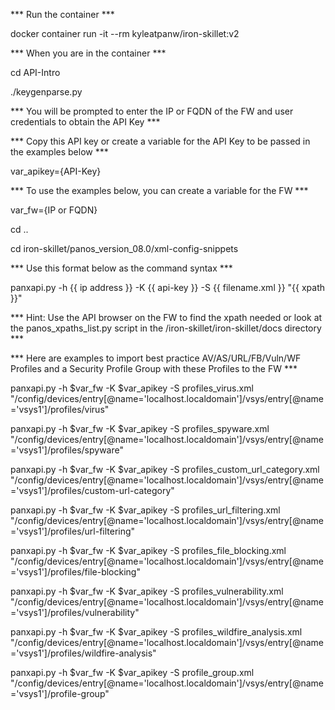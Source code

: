 *** Run the container ***

docker container run -it --rm kyleatpanw/iron-skillet:v2

*** When you are in the container ***

cd API-Intro

./keygenparse.py 

*** You will be prompted to enter the IP or FQDN of the FW and user credentials to obtain the API Key ***

*** Copy this API key or create a variable for the API Key to be passed in the examples below ***

var_apikey={API-Key}

*** To use the examples below, you can create a variable for the FW ***

var_fw={IP or FQDN}

cd ..

cd iron-skillet/panos_version_08.0/xml-config-snippets

*** Use this format below as the command syntax ***

panxapi.py -h {{ ip address }} -K {{ api-key }} -S {{ filename.xml }} "{{ xpath }}"

*** Hint: Use the API browser on the FW to find the xpath needed or look at the panos_xpaths_list.py script in the /iron-skillet/iron-skillet/docs directory ***

*** Here are examples to import best practice AV/AS/URL/FB/Vuln/WF Profiles and a Security Profile Group with these Profiles to the FW ***

panxapi.py -h $var_fw -K $var_apikey -S profiles_virus.xml "/config/devices/entry[@name='localhost.localdomain']/vsys/entry[@name='vsys1']/profiles/virus"

panxapi.py -h $var_fw -K $var_apikey -S profiles_spyware.xml "/config/devices/entry[@name='localhost.localdomain']/vsys/entry[@name='vsys1']/profiles/spyware"

panxapi.py -h $var_fw -K $var_apikey -S profiles_custom_url_category.xml "/config/devices/entry[@name='localhost.localdomain']/vsys/entry[@name='vsys1']/profiles/custom-url-category"

panxapi.py -h $var_fw -K $var_apikey -S profiles_url_filtering.xml "/config/devices/entry[@name='localhost.localdomain']/vsys/entry[@name='vsys1']/profiles/url-filtering"

panxapi.py -h $var_fw -K $var_apikey -S profiles_file_blocking.xml "/config/devices/entry[@name='localhost.localdomain']/vsys/entry[@name='vsys1']/profiles/file-blocking"

panxapi.py -h $var_fw -K $var_apikey -S profiles_vulnerability.xml "/config/devices/entry[@name='localhost.localdomain']/vsys/entry[@name='vsys1']/profiles/vulnerability"

panxapi.py -h $var_fw -K $var_apikey -S profiles_wildfire_analysis.xml "/config/devices/entry[@name='localhost.localdomain']/vsys/entry[@name='vsys1']/profiles/wildfire-analysis"

panxapi.py -h $var_fw -K $var_apikey -S profile_group.xml "/config/devices/entry[@name='localhost.localdomain']/vsys/entry[@name='vsys1']/profile-group"